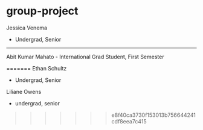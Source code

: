 # group-project

Jessica Venema 
 - Undergrad, Senior

----------
Abit Kumar Mahato
    - International Grad Student, First Semester


=======
Ethan Schultz
 - Undergrad, Senior
 
Liliane Owens
 - undergrad, senior
>>>>>>> e8f40ca3730f153013b756644241cdf8eea7c415
